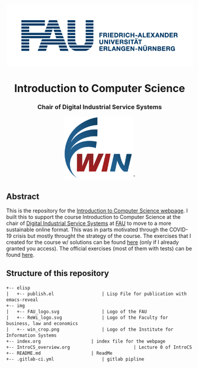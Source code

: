 <div style="border-bottom:none;">
	<div align="center">
		<img src="img/logos/FAU_logo.png" width="700">
		<h1><b>Introduction to Computer Science</b></h1>
		<h3>Chair of Digital Industrial Service Systems</h3>
		<img src="img/logos/win_crop.png" height="170">˘
	</div>
</div>

## Abstract
This is the repository for the [Introduction to Computer Science webpage](introcs.maximilian-harl.de). I built this to support the course Introduction to Computer Science at the chair of [Digital Industrial Service Systems](https://www.is.rw.fau.de/) at [FAU](https://www.fau.de/) to move to a more sustainable online format. This was in parts motivated through the COVID-19 crisis but mostly throught the strategy of the course.
The exercises that I created for the course w/ solutions can be found [here](https://github.com/EinGartenzwerg/CS_Basics) (only if I already granted you access). The official exercises (most of them with tests) can be found [here](https://github.com/fau-is/IntroCS).

## Structure of this repository
```
+-- elisp
|   +-- publish.el         			| Lisp File for publication with emacs-reveal
+-- img
|   +-- FAU_logo.svg 				| Logo of the FAU
|   +-- ReWi_logo.svg 				| Logo of the Faculty for business, law and economics
|   +-- win_crop.png 				| Logo of the Institute for Information Systems
+-- index.org 					| index file for the webpage
+-- IntroCS_overview.org                       	| Lecture 0 of IntroCS
+-- README.md 					| ReadMe
+-- .gitlab-ci.yml    				| gitlab pipline         
```

<!---  ## Acknowledgments
I want to thank Sebastian Dunzer for letting me do this as part of IntroCS, as well as Prof. Matzner and Prof. Hart who are responsible for this lecture. Furthermore, I want to thank Dr. Lechtenbörger for creating emacs-reveal for reveal.js and all his OER lectures, which made the infrastructure of this project really convenient. --->
